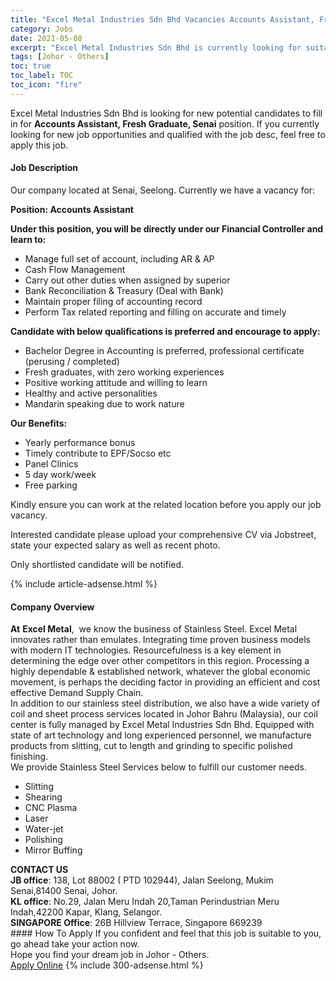 ```yaml
---
title: "Excel Metal Industries Sdn Bhd Vacancies Accounts Assistant, Fresh Graduate, Senai" 
category: Jobs 
date: 2021-05-08 
excerpt: "Excel Metal Industries Sdn Bhd is currently looking for suitable person to fill in the Accounts Assistant, Fresh Graduate, Senai which based in Johor - Others" 
tags: [Johor - Others] 
toc: true 
toc_label: TOC 
toc_icon: "fire" 
--- 
```


<p>Excel Metal Industries Sdn Bhd is looking for new potential candidates to fill in for <b>Accounts Assistant, Fresh Graduate, Senai</b> position. If you currently looking for new job opportunities and qualified with the job desc, feel free to apply this job.
</p><div><div><h4>Job Description</h4></div><div><div><span><div><p>Our company located at Senai, Seelong. Currently we have a vacancy for:</p><p><strong>Position: Accounts Assistant</strong></p><p><strong>Under this position, you will be directly under our Financial Controller and learn to:</strong></p><ul><li>Manage full set of account, including AR &amp; AP</li><li>Cash Flow Management</li><li><span>Carry out other duties when assigned by superior</span></li><li>Bank Reconciliation &amp; Treasury (Deal with Bank)</li><li><span>Maintain proper filing of accounting record</span></li><li>Perform Tax related reporting and filling on accurate and timely</li></ul><p><strong>Candidate with below qualifications is preferred and encourage to apply:</strong></p><ul><li>Bachelor Degree in Accounting is preferred, professional certificate (perusing / completed)</li><li>Fresh graduates, with zero working experiences</li><li>Positive working attitude and willing to learn</li><li>Healthy and active personalities</li><li>Mandarin speaking due to work nature</li></ul><p><strong>Our Benefits:</strong></p><ul><li>Yearly performance bonus</li><li>Timely contribute to EPF/Socso etc</li><li>Panel Clinics</li><li>5 day work/week</li><li>Free parking</li></ul><p>Kindly ensure you can work at the related location before you apply our job vacancy.</p><p>Interested candidate please upload your comprehensive CV via Jobstreet, state your expected salary as well as recent photo.</p><p>Only shortlisted candidate will be notified.</p></div></span></div></div></div> 
{% include article-adsense.html %} 
<div><div><h4>Company Overview</h4></div><div><div><span><div><div>
<div>
<div>
<div><strong>At</strong> <strong>Excel Metal</strong>,&#160; we know the business of Stainless Steel. Excel Metal innovates rather than emulates. Integrating time proven business models with modern IT technologies. Resourcefulness is a key element in determining the edge over other competitors in this region. Processing a highly dependable &amp; established network, whatever the global economic movement, is perhaps the deciding factor in providing an efficient and cost effective Demand Supply Chain.</div>
</div>
<div>In addition to our stainless steel distribution, we also have a wide variety of coil and sheet process services located in Johor Bahru (Malaysia), our coil center is fully managed by Excel Metal Industries Sdn Bhd. Equipped with state of art technology and long experienced personnel, we manufacture products from slitting, cut to length and grinding to specific polished finishing.</div>
<div>We provide Stainless Steel Services below to fulfill our customer needs.</div>
<ul>
<li>Slitting</li>
<li>Shearing</li>
<li>CNC Plasma</li>
<li>Laser</li>
<li>Water-jet</li>
<li>Polishing</li>
<li>Mirror Buffing</li>
</ul>
</div>
<div><strong>CONTACT US</strong></div>
<div><strong>JB office</strong>: 138, Lot 88002 ( PTD 102944), Jalan Seelong, Mukim Senai,81400 Senai, Johor.</div>
<div><strong>KL office</strong>:&#160;No.29, Jalan Meru Indah 20,Taman Perindustrian Meru Indah,42200 Kapar, Klang, Selangor.</div>
<div><strong>SINGAPORE Office</strong>: 26B Hillview Terrace, Singapore 669239</div>
</div></div></span></div></div></div> 
#### How To Apply 
If you confident and feel that this job is suitable to you, go ahead take your action now. <br/> 
Hope you find your dream job in Johor - Others. <br/> 
<a href="https://www.jobstreet.com.my/en/job/accounts-assistant-fresh-graduate-senai-4560872?jobId=jobstreet-my-job-4560872&" class="btn btn--info" target="_blank" rel="nofollow noopenner">Apply Online</a> 
{% include 300-adsense.html %} 